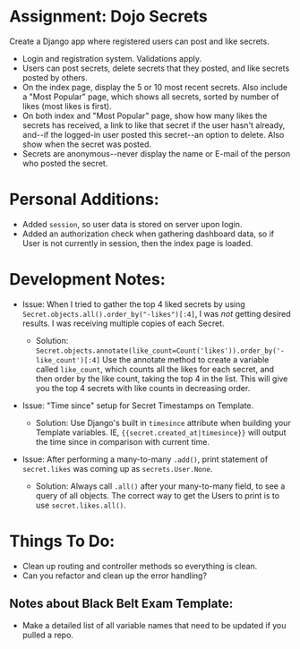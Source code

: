 # Assignment: Dojo Secrets
Create a Django app where registered users can post and like secrets.

+ Login and registration system. Validations apply.
+ Users can post secrets, delete secrets that they posted, and like secrets posted by others.
+ On the index page, display the 5 or 10 most recent secrets. Also include a "Most Popular" page, which shows all secrets, sorted by number of likes (most likes is first).
+ On both index and "Most Popular" page, show how many likes the secrets has received, a link to like that secret if the user hasn't already, and--if the logged-in user posted this secret--an option to delete. Also show when the secret was posted.
+ Secrets are anonymous--never display the name or E-mail of the person who posted the secret.

# Personal Additions:
+ Added `session`, so user data is stored on server upon login.
+ Added an authorization check when gathering dashboard data, so if User is not currently in session, then the index page is loaded.


# Development Notes:
- Issue: When I tried to gather the top 4 liked secrets by using `Secret.objects.all().order_by("-likes")[:4]`, I was *not* getting desired results. I was receiving multiple copies of each Secret.
    + Solution: `Secret.objects.annotate(like_count=Count('likes')).order_by('-like_count')[:4]`
    Use the annotate method to create a variable called `like_count`, which counts all the likes for
    each secret, and then order by the like count, taking the top 4 in the list. This will give you
    the top 4 secrets with like counts in decreasing order.

- Issue: "Time since" setup for Secret Timestamps on Template.
    + Solution: Use Django's built in `timesince` attribute when building your Template variables. IE, `{{secret.created_at|timesince}}` will output the time since in comparison with current time.

- Issue: After performing a many-to-many `.add()`, print statement of `secret.likes` was coming up as `secrets.User.None`.
   + Solution: Always call `.all()` after your many-to-many field,
   to see a query of all objects. The correct way to get the Users
   to print is to use `secret.likes.all()`.

# Things To Do:
- Clean up routing and controller methods so everything is clean.
- Can you refactor and clean up the error handling?

## Notes about Black Belt Exam Template:
- Make a detailed list of all variable names that need to be updated if you pulled a repo.
